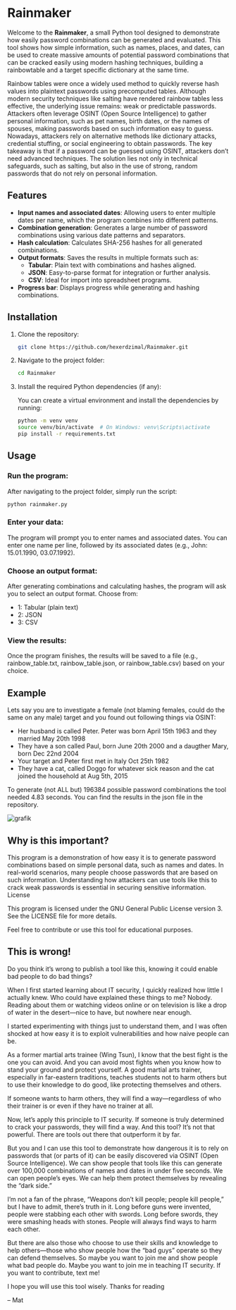 # Rainmaker

Welcome to the **Rainmaker**, a small Python tool designed to demonstrate how easily password combinations can be generated and evaluated. This tool shows how simple information, such as names, places, and dates, can be used to create massive amounts of potential password combinations that can be cracked easily using modern hashing techniques, building a
rainbowtable and a target specific dictionary at the same time.

Rainbow tables were once a widely used method to quickly reverse hash values into plaintext passwords using precomputed tables.
Although modern security techniques like salting have rendered rainbow tables less effective, the underlying issue remains: weak or predictable passwords.
Attackers often leverage OSINT (Open Source Intelligence) to gather personal information, such as pet names, birth dates, or the names of spouses,
making passwords based on such information easy to guess. Nowadays, attackers rely on alternative methods like dictionary attacks, credential stuffing,
or social engineering to obtain passwords. The key takeaway is that if a password can be guessed using OSINT, attackers don’t need advanced techniques.
The solution lies not only in technical safeguards, such as salting, but also in the use of strong, random passwords that do not rely on personal information. 

## Features

- **Input names and associated dates**: Allowing users to enter multiple dates per name, which the program combines into different patterns.
- **Combination generation**: Generates a large number of password combinations using various date patterns and separators.
- **Hash calculation**: Calculates SHA-256 hashes for all generated combinations.
- **Output formats**: Saves the results in multiple formats such as:
  - **Tabular**: Plain text with combinations and hashes aligned.
  - **JSON**: Easy-to-parse format for integration or further analysis.
  - **CSV**: Ideal for import into spreadsheet programs.
- **Progress bar**: Displays progress while generating and hashing combinations.
  
## Installation

1. Clone the repository:

   ```bash
   git clone https://github.com/hexerdzimal/Rainmaker.git
   ```

2. Navigate to the project folder:

    ```bash
    cd Rainmaker
    ```

3. Install the required Python dependencies (if any):

    You can create a virtual environment and install the dependencies by running:
    ```bash
    python -m venv venv
    source venv/bin/activate  # On Windows: venv\Scripts\activate
    pip install -r requirements.txt
    ```

## Usage

### Run the program:

After navigating to the project folder, simply run the script:
```bash
python rainmaker.py
```
### Enter your data:

The program will prompt you to enter names and associated dates. You can enter one name per line, followed by its associated dates (e.g., John: 15.01.1990, 03.07.1992).

### Choose an output format:

After generating combinations and calculating hashes, the program will ask you to select an output format. Choose from:
- 1: Tabular (plain text)
- 2: JSON
- 3: CSV

### View the results:

Once the program finishes, the results will be saved to a file (e.g., rainbow_table.txt, rainbow_table.json, or rainbow_table.csv) based on your choice.

## Example

Lets say you are to investigate a female (not blaming females, could do the same on any male) target and you found out following things via OSINT:

- Her husband is called Peter. Peter was born April 15th 1963 and they married May 20th 1998
- They have a son called Paul, born June 20th 2000 and a daugther Mary, born Dec 22nd 2004
- Your target and Peter first met in Italy Oct 25th 1982
- They have a cat, called Doggo for whatever sick reason and the cat joined the household at Aug 5th, 2015

To generate (not ALL but) 196384 possible password combinations the tool needed 4.83 seconds.
You can find the results in the json file in the repository.


![grafik](https://github.com/user-attachments/assets/a3ea3d5f-056d-4f25-bc72-e212af5b9702)



## Why is this important?

This program is a demonstration of how easy it is to generate password combinations based on simple personal data, such as names and dates. In real-world scenarios, many people choose passwords that are based on such information. Understanding how attackers can use tools like this to crack weak passwords is essential in securing sensitive information.
License

This program is licensed under the GNU General Public License version 3. See the LICENSE file for more details.

Feel free to contribute or use this tool for educational purposes. 

## This is wrong!

Do you think it’s wrong to publish a tool like this, knowing it could enable bad people to do bad things?

When I first started learning about IT security, I quickly realized how little I actually knew. Who could have explained these things to me? Nobody. Reading about them or watching videos online or on television is like a drop of water in the desert—nice to have, but nowhere near enough.

I started experimenting with things just to understand them, and I was often shocked at how easy it is to exploit vulnerabilities and how naive people can be.

As a former martial arts trainee (Wing Tsun), I know that the best fight is the one you can avoid. And you can avoid most fights when you know how to stand your ground and protect yourself. A good martial arts trainer, especially in far-eastern traditions, teaches students not to harm others but to use their knowledge to do good, like protecting themselves and others.

If someone wants to harm others, they will find a way—regardless of who their trainer is or even if they have no trainer at all.

Now, let’s apply this principle to IT security.
If someone is truly determined to crack your passwords, they will find a way. And this tool? It’s not that powerful. There are tools out there that outperform it by far.

But you and I can use this tool to demonstrate how dangerous it is to rely on passwords that (or parts of it) can be easily discovered via OSINT (Open Source Intelligence). We can show people that tools like this can generate over 100,000 combinations of names and dates in under five seconds. We can open people’s eyes. We can help them protect themselves by revealing the “dark side.”

I’m not a fan of the phrase, “Weapons don’t kill people; people kill people,” but I have to admit, there’s truth in it. Long before guns were invented, people were stabbing each other with swords. Long before swords, they were smashing heads with stones. People will always find ways to harm each other.

But there are also those who choose to use their skills and knowledge to help others—those who show people how the “bad guys” operate so they can defend themselves.
So maybe you want to join me and show people what bad people do. Maybe you want to join me in teaching IT security. If you want to contribute, text me!

I hope you will use this tool wisely.
Thanks for reading

– Mat



